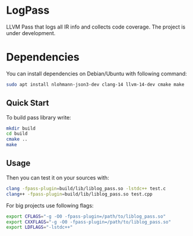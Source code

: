 # LogPass

LLVM Pass that logs all IR info and collects code coverage. The project is under development.

# Dependencies

You can install dependencies on Debian/Ubuntu with following command:

```bash
sudo apt install nlohmann-json3-dev clang-14 llvm-14-dev cmake make
```

## Quick Start

To build pass library write:

```bash
mkdir build
cd build
cmake ..
make
```

## Usage

Then you can test it on your sources with:

```bash
clang -fpass-plugin=build/lib/liblog_pass.so -lstdc++ test.c
clang++ -fpass-plugin=build/lib/liblog_pass.so test.cpp
```

For big projects use following flags:

```bash
export CFLAGS="-g -O0 -fpass-plugin=/path/to/liblog_pass.so"
export CXXFLAGS="-g -O0 -fpass-plugin=/path/to/liblog_pass.so"
export LDFLAGS="-lstdc++"
```
